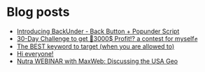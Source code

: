 # Blog posts
<!-- BLOG-POST-LIST:START -->
- [Introducing BackUnder - Back Button + Popunder Script](https://afflift.com/f/threads/introducing-backunder-back-button-popunder-script.10073/)
- [30-Day Challenge to get 🎯3000$ Profit⁉ a contest for myself✊](https://afflift.com/f/threads/30-day-challenge-to-get-%F0%9F%8E%AF3000-profit%E2%81%89-a-contest-for-myself%E2%9C%8A.9419/)
- [The BEST keyword to target &lpar;when you are allowed to&rpar;](https://afflift.com/f/threads/the-best-keyword-to-target-when-you-are-allowed-to.977/)
- [Hi everyone!](https://afflift.com/f/threads/hi-everyone.10071/)
- [Nutra WEBINAR with MaxWeb: Discussing the USA Geo](https://afflift.com/f/threads/nutra-webinar-with-maxweb-discussing-the-usa-geo.10070/)
<!-- BLOG-POST-LIST:END -->
